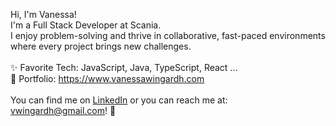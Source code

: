 Hi, I'm Vanessa! <br>
I'm a Full Stack Developer at Scania.<br>
I enjoy problem-solving and thrive in collaborative, fast-paced environments where every project brings new challenges. <br><br>
:sparkles: Favorite Tech: JavaScript, Java, TypeScript, React ... <br>
:dizzy: Portfolio: https://www.vanessawingardh.com <br><br>
You can find me on [LinkedIn](https://www.linkedin.com/in/vwingardh/) or you can reach me at: vwingardh@gmail.com! :wave:
